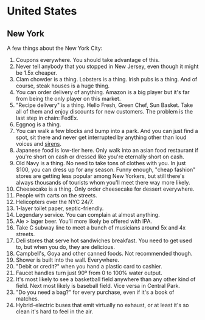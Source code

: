# United States

## New York

A few things about the New York City:

1. Coupons everywhere. You should take advantage of this.
1. Never tell anybody that you stopped in New Jersey, even though
   it might be 1.5x cheaper.
1. Clam chowder is a thing. Lobsters is a thing. Irish pubs is a
   thing. And of course, steak houses is a huge thing.
1. You can order delivery of anything. Amazon is a big player but
   it's far from being the only player on this market.
1. "Recipe delivery" is a thing. Hello Fresh, Green Chef, Sun
   Basket. Take all of them and enjoy discounts for new
   customers. The problem is the last step in chain: FedEx.
1. Eggnog is a thing.
1. You can walk a few blocks and bump into a park. And you can
   just find a spot, sit there and never get interrupted by
   anything other than loud voices and
   [sirens](https://www.youtube.com/watch?v=XQl9q88l95M).
1. Japanese food is low-tier here. Only walk into an asian food
   restaurant if you're short on cash or dressed like you're
   eternally short on cash.
1. Old Navy is a thing. No need to take tons of clothes with you.
   In just $100, you can dress up for any season. Funny enough,
   "cheap fashion" stores are getting less popular among New
   Yorkers, but still there's always thousands of tourists whom
   you'll meet there way more likely.
1. Cheesecake is a thing. Only order cheesecake for dessert
   everywhere.
1. People with carts on the streets.
1. Helicopters over the NYC 24/7.
1. 1-layer toilet paper, septic-friendly.
1. Legendary service. You can complain at almost anything.
1. Ale > lager beer. You'll more likely be offered with IPA.
1. Take C subway line to meet a bunch of musicians around 5x and
   4x streets.
1. Deli stores that serve hot sandwiches breakfast. You need to
   get used to, but when you do, they are delicious.
1. Campbell's, Goya and other canned foods. Not recommended
   though.
1. Shower is built into the wall. Everywhere.
1. "Debit or credit?" when you hand a plastic card to cashier.
1. Faucet handles turn just 90º from 0 to 100% water output.
1. It's most likely to see a basketball field anywhere than any
   other kind of field. Next most likely is baseball field. Vice
   versa in Central Park.
1. "Do you need a bag?" for every purchase, even if it's a book
   of matches.
1. Hybrid-electric buses that emit virtually no exhaust, or at
   least it's so clean it's hard to feel in the air.
